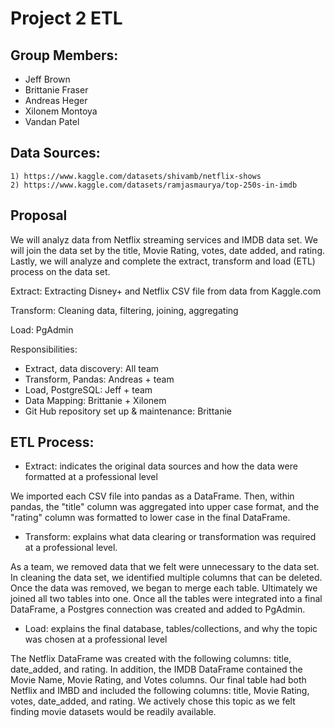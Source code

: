 # Project 2 ETL

## Group Members: 
- Jeff Brown
- Brittanie Fraser
- Andreas Heger
- Xilonem Montoya 
- Vandan Patel 

## Data Sources: 
    1) https://www.kaggle.com/datasets/shivamb/netflix-shows
    2) https://www.kaggle.com/datasets/ramjasmaurya/top-250s-in-imdb

## Proposal 

We will analyz data from Netflix streaming services and IMDB data set. We will join the data set by the title, Movie Rating, votes, date added, and rating. Lastly, we will analyze and complete the extract, transform and load (ETL) process on the data set.


Extract: Extracting Disney+ and Netflix CSV file from data from Kaggle.com 

Transform: Cleaning data, filtering, joining, aggregating 

Load: PgAdmin

Responsibilities: 

- Extract, data discovery: All team
- Transform, Pandas: Andreas + team
- Load, PostgreSQL: Jeff + team
- Data Mapping: Brittanie + Xilonem
- Git Hub repository set up & maintenance: Brittanie 

## ETL Process:

- Extract: indicates the original data sources and how the data were formatted at a professional level

We imported each CSV file into pandas as a DataFrame. Then, within pandas, the "title" column was aggregated into upper case format, and the "rating" column was formatted to lower case in the final DataFrame.   

- Transform: explains what data clearing or transformation was required at a professional level.

As a team, we removed data that we felt were unnecessary to the data set. In cleaning the data set, we identified multiple columns that can be deleted. Once the data was removed, we began to merge each table. Ultimately we joined all two tables into one. Once all the tables were integrated into a final DataFrame, a Postgres connection was created and added to PgAdmin.

- Load: explains the final database, tables/collections, and why the topic was chosen at a professional level

The Netflix DataFrame was created with the following columns: title, date_added, and rating. In addition, the IMDB DataFrame contained the Movie Name, Movie Rating, and Votes columns. Our final table had both Netflix and IMBD and included the following columns: title, Movie Rating, votes, date_added, and rating. We actively chose this topic as we felt finding movie datasets would be readily available. 

